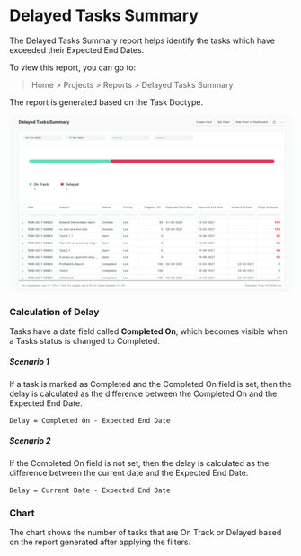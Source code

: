 
# Delayed Tasks Summary



The Delayed Tasks Summary report helps identify the tasks which have exceeded their Expected End Dates.


To view this report, you can go to:



> 
> Home > Projects > Reports > Delayed Tasks Summary
> 
> 
> 


The report is generated based on the Task Doctype.


![Delayed Tasks Summary](/files/delayed-tasks-summary.png)


### Calculation of Delay


Tasks have a date field called **Completed On**, which becomes visible when a Tasks status is changed to Completed.


##### Scenario 1


If a task is marked as Completed and the Completed On field is set, then the delay is calculated as the difference between the Completed On and the Expected End Date.



```
Delay = Completed On - Expected End Date

```

##### Scenario 2


If the Completed On field is not set, then the delay is calculated as the difference between the current date and the Expected End Date.



```
Delay = Current Date - Expected End Date

```

### Chart


The chart shows the number of tasks that are On Track or Delayed based on the report generated after applying the filters.




